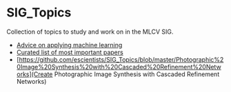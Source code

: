 # SIG_Topics
Collection of topics to study and work on in the MLCV SIG.

* [Advice on applying machine learning](https://github.com/escientists/SIG_Topics/blob/master/advice_on_applying_machine_learning.md)
* [Curated list of most important papers](https://github.com/terryum/awesome-deep-learning-papers)
* [https://github.com/escientists/SIG_Topics/blob/master/Photographic%20Image%20Synthesis%20with%20Cascaded%20Refinement%20Networks](Create Photographic Image Synthesis with Cascaded Refinement Networks)
